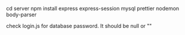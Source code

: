 cd server
npm install express express-session mysql prettier nodemon body-parser

check login.js for database password. It should be null or ""
